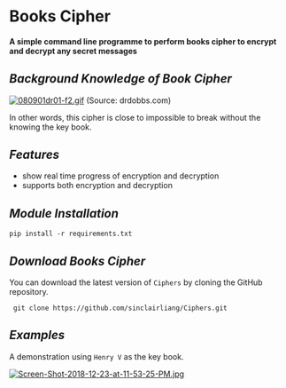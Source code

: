 # Books Cipher ##
#### A simple command line programme to perform books cipher to encrypt and decrypt any secret messages

## ***Background Knowledge of Book Cipher***

[![080901dr01-f2.gif](https://i.postimg.cc/Kj50rBzh/080901dr01-f2.gif)](https://postimg.cc/QKHgjB1f)
(Source: drdobbs.com)

In other words, this cipher is close to impossible to break without the knowing the key book. 

## ***Features***
- show real time progress of encryption and decryption
- supports both encryption and decryption

## ***Module Installation***
` pip install -r requirements.txt `


## ***Download Books Cipher***

You can download the latest version of `Ciphers` by cloning the GitHub repository.

` git clone https://github.com/sinclairliang/Ciphers.git`

## ***Examples***

A demonstration using `Henry V` as the key book.   

[![Screen-Shot-2018-12-23-at-11-53-25-PM.jpg](https://i.postimg.cc/qvNmyMfB/Screen-Shot-2018-12-23-at-11-53-25-PM.jpg)](https://postimg.cc/HrC4CmsF)